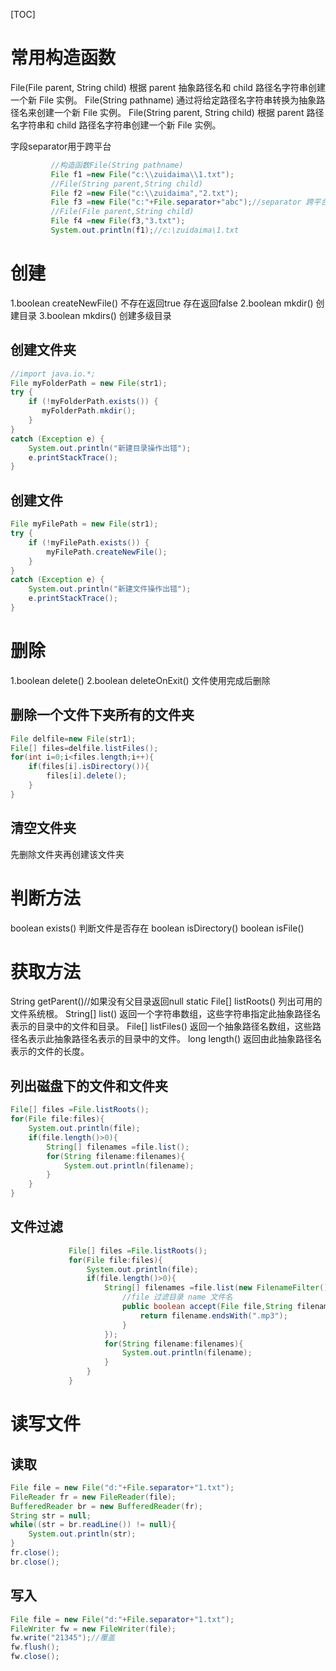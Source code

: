 [TOC]

# 常用构造函数

File(File parent, String child) 
          根据 parent 抽象路径名和 child 路径名字符串创建一个新 File 实例。 
File(String pathname) 
          通过将给定路径名字符串转换为抽象路径名来创建一个新 File 实例。 
File(String parent, String child) 
          根据 parent 路径名字符串和 child 路径名字符串创建一个新 File 实例。

字段separator用于跨平台

```java
         //构造函数File(String pathname)
         File f1 =new File("c:\\zuidaima\\1.txt");
         //File(String parent,String child)
         File f2 =new File("c:\\zuidaima","2.txt");
         File f3 =new File("c:"+File.separator+"abc");//separator 跨平台分隔符
         //File(File parent,String child)
         File f4 =new File(f3,"3.txt");
         System.out.println(f1);//c:\zuidaima\1.txt
```

# 创建

1.boolean createNewFile() 不存在返回true 存在返回false
2.boolean mkdir() 创建目录
3.boolean mkdirs() 创建多级目录

## 创建文件夹

```java
//import java.io.*;   
File myFolderPath = new File(str1);   
try {   
    if (!myFolderPath.exists()) {   
       myFolderPath.mkdir();   
    }   
}   
catch (Exception e) {   
    System.out.println("新建目录操作出错");   
    e.printStackTrace();   
}
```
## 创建文件

```java
File myFilePath = new File(str1);   
try {   
    if (!myFilePath.exists()) {   
        myFilePath.createNewFile();   
    }     
}   
catch (Exception e) {   
    System.out.println("新建文件操作出错");   
    e.printStackTrace();   
}    
```

# 删除

1.boolean delete()
2.boolean deleteOnExit() 文件使用完成后删除

## 删除一个文件下夹所有的文件夹 

```java
File delfile=new File(str1);   
File[] files=delfile.listFiles();   
for(int i=0;i<files.length;i++){   
    if(files[i].isDirectory()){   
        files[i].delete();   
    }   
}     
```

## 清空文件夹

先删除文件夹再创建该文件夹

# 判断方法

boolean exists() 判断文件是否存在
boolean isDirectory() 
boolean isFile()

# 获取方法

String getParent()//如果没有父目录返回null
static File[] listRoots() 列出可用的文件系统根。
String[] list() 返回一个字符串数组，这些字符串指定此抽象路径名表示的目录中的文件和目录。
File[] listFiles() 返回一个抽象路径名数组，这些路径名表示此抽象路径名表示的目录中的文件。
long length() 返回由此抽象路径名表示的文件的长度。 

## 列出磁盘下的文件和文件夹

```java
File[] files =File.listRoots();  
for(File file:files){  
    System.out.println(file);  
    if(file.length()>0){  
        String[] filenames =file.list();  
        for(String filename:filenames){  
            System.out.println(filename);  
        }  
    }  
}  
```

## 文件过滤
```java
	         File[] files =File.listRoots();
	         for(File file:files){
	             System.out.println(file);
	             if(file.length()>0){
	                 String[] filenames =file.list(new FilenameFilter(){
	                     //file 过滤目录 name 文件名
	                     public boolean accept(File file,String filename){
	                         return filename.endsWith(".mp3");
	                     }
	                 });
	                 for(String filename:filenames){
	                     System.out.println(filename);
	                 }
	             }
	         }
```


# 读写文件

## 读取

```java
File file = new File("d:"+File.separator+"1.txt");
FileReader fr = new FileReader(file);
BufferedReader br = new BufferedReader(fr);
String str = null;
while((str = br.readLine()) != null){
	System.out.println(str);	
}
fr.close();
br.close();
```

## 写入

```java
File file = new File("d:"+File.separator+"1.txt");
FileWriter fw = new FileWriter(file);
fw.write("21345");//覆盖
fw.flush();
fw.close();
```

































































